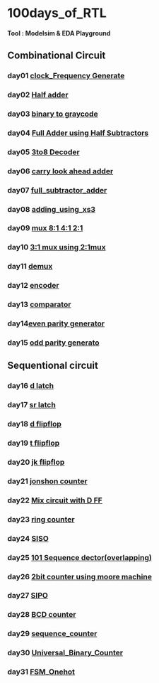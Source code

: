 # 100days_of_RTL
#### Tool : Modelsim & EDA Playground 
## Combinational  Circuit
### day01 [clock_Frequency Generate](https://github.com/idrak28/100days_of_RTL/tree/main/day_1)
### day02 [Half adder](https://edaplayground.com/x/wUeZ)
### day03 [binary to graycode](https://edaplayground.com/x/Lh9B)
### day04 [Full Adder using Half Subtractors](https://edaplayground.com/x/bcac)
### day05 [3to8 Decoder ](https://edaplayground.com/x/N8fK)
### day06 [carry look ahead adder ](https://edaplayground.com/x/N5yA)
### day07 [full_subtractor_adder](https://edaplayground.com/)
### day08 [adding_using_xs3](https://edaplayground.com/x/NBUr)
### day09 [mux 8:1 4:1 2:1](https://edaplayground.com/x/6up8)
### day10 [3:1 mux using 2:1mux](https://edaplayground.com/x/NDR2)
### day11 [demux](https://edaplayground.com/x/RMYF)
### day12 [encoder](https://edaplayground.com/x/rFCH)
### day13 [comparator](https://edaplayground.com/x/JUiv)
### day14[even parity generator](https://edaplayground.com/x/NJB5)
### day15 [odd parity generato](https://edaplayground.com/x/NJB5)
## Sequentional circuit
### day16 [d latch](https://edaplayground.com/x/tZtS)
### day17 [sr latch](https://edaplayground.com/x/KMy5)
 ### day18 [d flipflop](https://edaplayground.com/x/QYji)
 ### day19 [t flipflop](https://edaplayground.com/x/p9Dg)
 ### day20 [jk flipflop](https://edaplayground.com/x/7xbu)
 ### day21 [jonshon counter](https://edaplayground.com/x/HdpL) 
 ### day22 [Mix circuit with D FF](https://github.com/idrak28/100days_of_RTL/tree/main/day_22)
 ### day23 [ring counter](https://edaplayground.com/x/NVQ5)
 ### day24 [SISO](https://edaplayground.com/x/imJy)
### day25 [101 Sequence dector(overlapping)](https://github.com/idrak28/100days_of_RTL/tree/main/day_25)
### day26 [2bit counter using moore machine](https://github.com/idrak28/100days_of_RTL/tree/main/day_26)
### day27 [SIPO](https://edaplayground.com/x/NzTS)
### day28 [BCD counter](https://edaplayground.com/x/bJsH)
### day29 [sequence_counter](https://edaplayground.com/x/HNit)
### day30 [Universal_Binary_Counter](https://edaplayground.com/x/XGMg)
### day31 [FSM_Onehot](https://edaplayground.com/x/GanU)